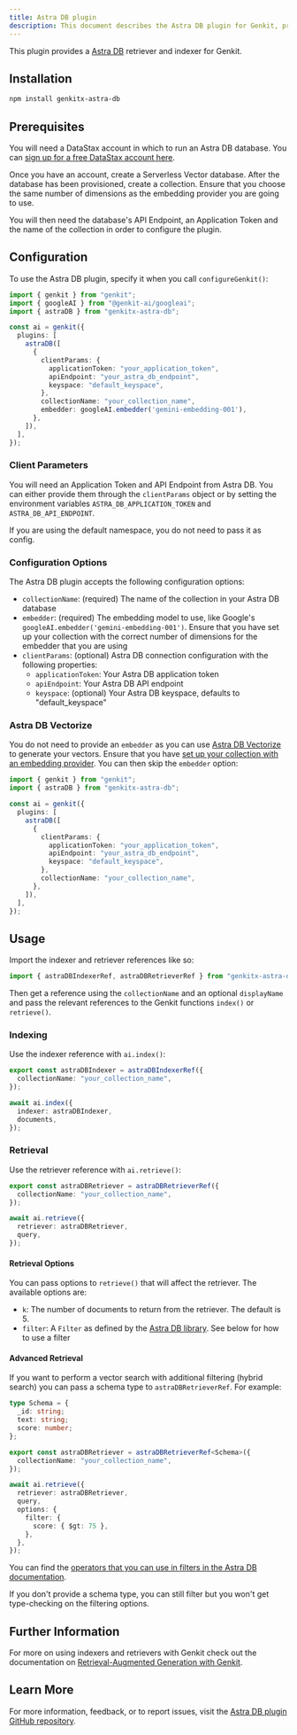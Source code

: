 ```yaml
---
title: Astra DB plugin
description: This document describes the Astra DB plugin for Genkit, providing a retriever and indexer for Astra DB, including installation, prerequisites, configuration, and usage.
---
```


This plugin provides a [Astra DB](https://docs.datastax.com/en/astra-db-serverless/index.html) retriever and indexer for Genkit.

## Installation

```bash
npm install genkitx-astra-db
```

## Prerequisites

You will need a DataStax account in which to run an Astra DB database. You can [sign up for a free DataStax account here](https://astra.datastax.com/signup).

Once you have an account, create a Serverless Vector database. After the database has been provisioned, create a collection. Ensure that you choose the same number of dimensions as the embedding provider you are going to use.

You will then need the database's API Endpoint, an Application Token and the name of the collection in order to configure the plugin.

## Configuration

To use the Astra DB plugin, specify it when you call `configureGenkit()`:

```typescript
import { genkit } from "genkit";
import { googleAI } from "@genkit-ai/googleai";
import { astraDB } from "genkitx-astra-db";

const ai = genkit({
  plugins: [
    astraDB([
      {
        clientParams: {
          applicationToken: "your_application_token",
          apiEndpoint: "your_astra_db_endpoint",
          keyspace: "default_keyspace",
        },
        collectionName: "your_collection_name",
        embedder: googleAI.embedder('gemini-embedding-001'),
      },
    ]),
  ],
});
```

### Client Parameters

You will need an Application Token and API Endpoint from Astra DB. You can either provide them through the `clientParams` object or by setting the environment variables `ASTRA_DB_APPLICATION_TOKEN` and `ASTRA_DB_API_ENDPOINT`.

If you are using the default namespace, you do not need to pass it as config.

### Configuration Options

The Astra DB plugin accepts the following configuration options:

- `collectionName`: (required) The name of the collection in your Astra DB database
- `embedder`: (required) The embedding model to use, like Google's `googleAI.embedder('gemini-embedding-001')`. Ensure that you have set up your collection with the correct number of dimensions for the embedder that you are using
- `clientParams`: (optional) Astra DB connection configuration with the following properties:
  - `applicationToken`: Your Astra DB application token
  - `apiEndpoint`: Your Astra DB API endpoint
  - `keyspace`: (optional) Your Astra DB keyspace, defaults to "default_keyspace"

### Astra DB Vectorize

You do not need to provide an `embedder` as you can use [Astra DB Vectorize](https://docs.datastax.com/en/astra-db-serverless/databases/embedding-generation.html) to generate your vectors. Ensure that you have [set up your collection with an embedding provider](https://docs.datastax.com/en/astra-db-serverless/databases/embedding-generation.html#external-embedding-provider-integrations). You can then skip the `embedder` option:

```typescript
import { genkit } from "genkit";
import { astraDB } from "genkitx-astra-db";

const ai = genkit({
  plugins: [
    astraDB([
      {
        clientParams: {
          applicationToken: "your_application_token",
          apiEndpoint: "your_astra_db_endpoint",
          keyspace: "default_keyspace",
        },
        collectionName: "your_collection_name",
      },
    ]),
  ],
});
```

## Usage

Import the indexer and retriever references like so:

```typescript
import { astraDBIndexerRef, astraDBRetrieverRef } from "genkitx-astra-db";
```

Then get a reference using the `collectionName` and an optional `displayName` and pass the relevant references to the Genkit functions `index()` or `retrieve()`.

### Indexing

Use the indexer reference with `ai.index()`:

```typescript
export const astraDBIndexer = astraDBIndexerRef({
  collectionName: "your_collection_name",
});

await ai.index({
  indexer: astraDBIndexer,
  documents,
});
```

### Retrieval

Use the retriever reference with `ai.retrieve()`:

```typescript
export const astraDBRetriever = astraDBRetrieverRef({
  collectionName: "your_collection_name",
});

await ai.retrieve({
  retriever: astraDBRetriever,
  query,
});
```

#### Retrieval Options

You can pass options to `retrieve()` that will affect the retriever. The available options are:

- `k`: The number of documents to return from the retriever. The default is 5.
- `filter`: A `Filter` as defined by the [Astra DB library](https://docs.datastax.com/en/astra-api-docs/_attachments/typescript-client/types/Filter.html). See below for how to use a filter

#### Advanced Retrieval

If you want to perform a vector search with additional filtering (hybrid search) you can pass a schema type to `astraDBRetrieverRef`. For example:

```typescript
type Schema = {
  _id: string;
  text: string;
  score: number;
};

export const astraDBRetriever = astraDBRetrieverRef<Schema>({
  collectionName: "your_collection_name",
});

await ai.retrieve({
  retriever: astraDBRetriever,
  query,
  options: {
    filter: {
      score: { $gt: 75 },
    },
  },
});
```

You can find the [operators that you can use in filters in the Astra DB documentation](https://docs.datastax.com/en/astra-db-serverless/api-reference/overview.html#operators).

If you don't provide a schema type, you can still filter but you won't get type-checking on the filtering options.

## Further Information

For more on using indexers and retrievers with Genkit check out the documentation on [Retrieval-Augmented Generation with Genkit](/docs/rag).

## Learn More

For more information, feedback, or to report issues, visit the [Astra DB plugin GitHub repository](https://github.com/datastax/genkitx-astra-db/tree/main).
